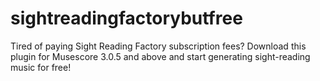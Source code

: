 # sightreadingfactorybutfree
Tired of paying Sight Reading Factory subscription fees? Download this plugin for Musescore 3.0.5 and above and start generating sight-reading music for free!
